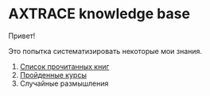 # AXTRACE knowledge base

Привет!

Это попытка систематизировать некоторые мои знания.

1. [Список прочитанных книг](https://github.com/axtrace/knowledge_base/tree/master/books)
2. [Пройденные курсы]()
3. Случайные размышления

